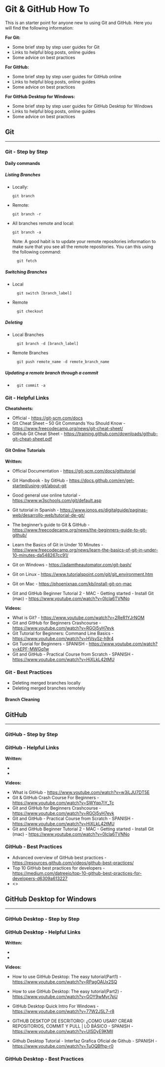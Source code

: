 # Git & GitHub How To

This is an starter point for anyone new to using Git and GitHub.
Here you will find the following information:

**For Git:**

- Some brief step by step user guides for Git
- Links to helpful blog posts, online guides
- Some advice on best practices

**For GitHub:**

- Some brief step by step user guides for GitHub online
- Links to helpful blog posts, online guides
- Some advice on best practices

**For GitHub Desktop for Windows:**

- Some brief step by step user guides for GitHub Desktop for Windows
- Links to helpful blog posts, online guides
- Some advice on best practices

## Git

---

### Git - Step by Step

#### Daily commands

##### Listing Branches

- Locally:

      git branch

- Remote:

      git branch -r

- All branches remote and local:

      git branch -a

    Note: A good habit is to update your remote repositories information to make sure that you see all the remote repositories. You can this using the following command:

        git fetch   

##### Switching Branches

- Local

        git switch [branch_label]

- Remote

        git checkout 

##### Deleting

- Local Branches

        git branch -d [branch_label]

- Remote Branches

        git push remote_name -d remote_branch_name

##### Updating a remote branch through a commit

-       git commit -a



### Git - Helpful Links

**Cheatsheets:**

- Official - <https://git-scm.com/docs>
- Git Cheat Sheet – 50 Git Commands You Should Know - <https://www.freecodecamp.org/news/git-cheat-sheet/>
- GitHub Git Cheat Sheet - <https://training.github.com/downloads/github-git-cheat-sheet.pdf>

#### Git Online Tutorials

**Written:**

- Official Documentation - <https://git-scm.com/docs/gittutorial>
- Git Handbook - by GitHub - <https://docs.github.com/en/get-started/using-git/about-git>
- Good general use online tutorial - <https://www.w3schools.com/git/default.asp>
- Git tutorial in Spanish - <https://www.ionos.es/digitalguide/paginas-web/desarrollo-web/tutorial-de-git/>
- The beginner’s guide to Git & GitHub - <https://www.freecodecamp.org/news/the-beginners-guide-to-git-github/>
- Learn the Basics of Git in Under 10 Minutes - <https://www.freecodecamp.org/news/learn-the-basics-of-git-in-under-10-minutes-da548267cc91/>

- Git on Windows - <https://adamtheautomator.com/git-bash/>
- Git on Linux - <https://www.tutorialspoint.com/git/git_environment.htm>
- Git on Mac - <https://phoenixnap.com/kb/install-git-on-mac>
- Git and GitHub Beginner Tutorial 2 - MAC - Getting started - Install Git (mac) - <https://www.youtube.com/watch?v=0Icla6TVNNo>

**Videos:**

- What is Git? - <https://www.youtube.com/watch?v=2ReR1YJrNOM>
- Git and GitHub for Beginners Crashcourse - <https://www.youtube.com/watch?v=RGOj5yH7evk>
- Git Tutorial for Beginners: Command Line Basics - <https://www.youtube.com/watch?v=HVsySz-h9r4>
- Git Tuorial for Beginners - SPANISH - <https://www.youtube.com/watch?v=kEPF-MWGq1w>
- Git and GitHub - Practical Course from Scratch - SPANISH - <https://www.youtube.com/watch?v=HiXLkL42tMU>

### Git - Best Practices

- Deleting merged branches locally
- Deleting merged branches remotely





#### Branch Cleaning

## GitHub

---

### GitHub - Step by Step

### GitHub - Helpful Links

**Written:**

- 
- 

**Videos:**

- What is GitHub - <https://www.youtube.com/watch?v=w3jLJU7DT5E>
- Git & GitHub Crash Course For Beginners - <https://www.youtube.com/watch?v=SWYqp7iY_Tc>
- Git and GitHub for Beginners Crashcourse - <https://www.youtube.com/watch?v=RGOj5yH7evk>
- Git and GitHub - Practical Course from Scratch - SPANISH - <https://www.youtube.com/watch?v=HiXLkL42tMU>
- Git and GitHub Beginner Tutorial 2 - MAC - Getting started - Install Git (mac) - <https://www.youtube.com/watch?v=0Icla6TVNNo>


### GitHub - Best Practices

- Advanced overview of GitHub best practices - <https://resources.github.com/videos/github-best-practices/>
- Top 10 GitHub best practices for developers - <https://medium.com/datreeio/top-10-github-best-practices-for-developers-d6309a613227>
- <>

## GitHub Desktop for Windows

---

### GitHub Desktop - Step by Step

### GitHub Desktop - Helpful Links

**Written:**

- 
- 

**Videos:**

- How to use GitHub Desktop: The easy tutorial(Part1) - <https://www.youtube.com/watch?v=RPagOAUx2SQ>
- How to use GitHub Desktop: The easy tutorial(Part2) - <https://www.youtube.com/watch?v=GOY9wMyr7pU>
- GitHub Desktop Quick Intro For Windows - <https://www.youtube.com/watch?v=77W2JSL7-r8>

- GITHUB DESKTOP DE ESCRITORIO: ¿COMO USAR? CREAR REPOSITORIOS, COMMIT Y PULL | LO BÁSICO - SPANISH - <https://www.youtube.com/watch?v=UISDyE9KMlI>
- Github Desktop Tutorial - Interfaz Grafica Oficial de Github - SPANISH - <https://www.youtube.com/watch?v=TuOQBfhp-r0>



### GitHub Desktop - Best Practices
